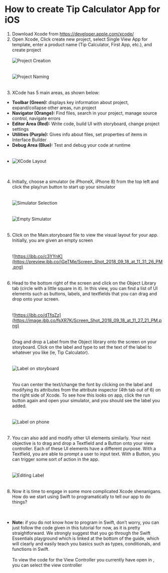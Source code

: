 # How to create Tip Calculator App for iOS

1. Download Xcode from https://developer.apple.com/xcode/
2. Open Xcode, Click create new project, select Single View App for template, enter a product name (Tip Calculator, First App, etc.), and create project <br /> <br />
![Project Creation](https://image.ibb.co/iY851e/Screen_Shot_2018_09_18_at_11_13_33_PM.png) <br /> <br /> <br />
![Project Naming](https://image.ibb.co/hccLZz/Screen_Shot_2018_09_18_at_11_14_13_PM.png) <br /> <br /> <br />
3. XCode has 5 main areas, as shown below:
  * **Toolbar (Green):** displays key information about project, expand/collapse other areas, run project
  * **Navigator (Orange):** Find files, search in your project, manage source control, navigate errors
  * **Editor Area (Red):** Write code, build UI with storyboard, change project settings
  * **Utilities (Purple):** Gives info about files, set properties of items in Interface Builder
  * **Debug Area (Blue):** Test and debug your code at runtime <br /> <br /> <br />
  * ![XCode Layout](https://cdn.rawgit.com/MakeSchool-Tutorials/Magic-8Ball-Swift4/master/P2-New-Project/assets/xcode_areas.png) <br /> <br /> <br />
4. Initially, choose a simulator (ie iPhoneX, iPhone 8) from the top left and click the play/run button to start up your simulator <br /><br /> <br />
![Simulator Selection](https://preview.ibb.co/c19Zuz/Screen_Shot_2018_09_18_at_11_20_27_PM.png) <br /> <br /> <br />
![Empty Simulator](https://preview.ibb.co/nJXhge/Screen_Shot_2018_09_18_at_11_22_25_PM.png) <br /> <br /> <br />
5. Click on the Main.storyboard file to view the visual layout for your app. Initially, you are given an empty screen <br /> <br /> <br />
![https://ibb.co/c3YYnK](https://preview.ibb.co/jGeTMe/Screen_Shot_2018_09_18_at_11_31_26_PM.png) <br /> <br /> <br />
6. Head to the bottom right of the screen and click on the Object Library tab (circle with a little square in it). In this view, you can find a list of UI elements such as buttons, labels, and textfields that you can drag and drop onto your screen. <br /> <br /> <br />
![https://ibb.co/dTfqZz](https://image.ibb.co/fsXR7K/Screen_Shot_2018_09_18_at_11_27_21_PM.png) <br /> <br /> <br />
Drag and drop a Label from the Object library onto the screen on your storyboard. Click on the label and type to set the text of the label to whatever you like (ie, Tip Calculator). <br /> <br /> <br />
![Label on storyboard](https://preview.ibb.co/hitoMe/Screen_Shot_2018_09_18_at_11_40_11_PM.png) <br /> <br /> <br />
You can center the text/change the font by clicking on the label and modifying its attributes from the attribute inspector (4th tab out of 6) on the right side of Xcode. To see how this looks on app, click the run button again and open your simulator, and you should see the label you added. <br /> <br /> <br />
![Label on phone](https://image.ibb.co/mLjWRe/Screen_Shot_2018_09_18_at_11_59_00_PM.png) <br /> <br /> <br />
7. You can also add and modify other UI elements similarly. Your next objective is to drag and drop a Textfield and a Button onto your view controller. Each of these UI elements have a different purpose. With a Textfield, you are able to prompt a user to input text. With a Button, you can trigger some sort of action in the app. <br /> <br /> <br />
![Editing Label](https://image.ibb.co/kZD2XK/Screen_Shot_2018_09_19_at_12_06_29_AM.png) <br /> <br /> <br />
8. Now it is time to engage in some more complicated Xcode shenanigans. How do we start using Swift to programatically to tell our app to do things? <br /> <br /> <br />
 * **Note:** if you do not know how to program in Swift, don’t worry, you can just follow the code given in this tutorial for now, as it is pretty straightforward. We strongly suggest that you go through the Swift Essentials playground which is linked at the bottom of the guide, which will clearly and easily teach you basics such as types, conditionals, and functions in Swift. <br /> <br />
 To view the code for the View Controller you currently have open in , you can select the view controller <br /> <br /> <br />










